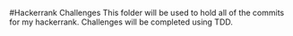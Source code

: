 #Hackerrank Challenges
This folder will be used to hold all of the commits for my hackerrank.
Challenges will be completed using TDD.
